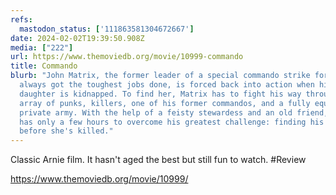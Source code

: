 ```yaml
---
refs:
  mastodon_status: ['111863581304672667']
date: 2024-02-02T19:39:50.908Z
media: ["222"]
url: https://www.themoviedb.org/movie/10999-commando
title: Commando
blurb: "John Matrix, the former leader of a special commando strike force that
  always got the toughest jobs done, is forced back into action when his young
  daughter is kidnapped. To find her, Matrix has to fight his way through an
  array of punks, killers, one of his former commandos, and a fully equipped
  private army. With the help of a feisty stewardess and an old friend, Matrix
  has only a few hours to overcome his greatest challenge: finding his daughter
  before she's killed."
---
```


Classic Arnie film. It hasn't aged the best but still fun to watch. #Review

https://www.themoviedb.org/movie/10999/

